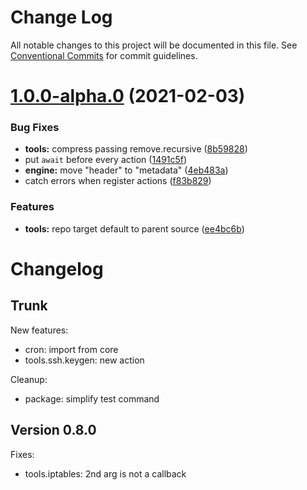 # Change Log

All notable changes to this project will be documented in this file.
See [Conventional Commits](https://conventionalcommits.org) for commit guidelines.

# [1.0.0-alpha.0](https://github.com/adaltas/node-nikita/compare/@nikitajs/tools@0.9.7...@nikitajs/tools@1.0.0-alpha.0) (2021-02-03)


### Bug Fixes

* **tools:** compress passing remove.recursive ([8b59828](https://github.com/adaltas/node-nikita/commit/8b598282bcccd322315b852f80ba9742ef79a950))
* put `await` before every action ([1491c5f](https://github.com/adaltas/node-nikita/commit/1491c5f590fb7a317ed325f5a80a25a44d027794))
* **engine:** move "header" to "metadata" ([4eb483a](https://github.com/adaltas/node-nikita/commit/4eb483a10fdbd60168046a979831e6b0618006d0))
* catch errors when register actions ([f83b829](https://github.com/adaltas/node-nikita/commit/f83b82945d6784272f3d539a6ac7d30f3c968826))


### Features

* **tools:** repo target default to parent source ([ee4bc6b](https://github.com/adaltas/node-nikita/commit/ee4bc6b2d607b65e4b1603b8e95028da3de14077))






# Changelog

## Trunk

New features:
* cron: import from core
* tools.ssh.keygen: new action

Cleanup:
* package: simplify test command

## Version 0.8.0

Fixes:
* tools.iptables: 2nd arg is not a callback
